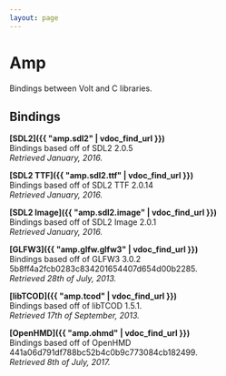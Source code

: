 ```yaml
---
layout: page
---
```


# Amp

Bindings between Volt and C libraries.

## Bindings

**[SDL2]({{ "amp.sdl2" | vdoc_find_url }})**<br/>
Bindings based off of SDL2 2.0.5<br/>
_Retrieved January, 2016._

**[SDL2 TTF]({{ "amp.sdl2.ttf" | vdoc_find_url }})**<br/>
Bindings based off of SDL2 TTF 2.0.14<br/>
_Retrieved January, 2016._

**[SDL2 Image]({{ "amp.sdl2.image" | vdoc_find_url }})**<br/>
Bindings based off of SDL2 Image 2.0.1<br/>
_Retrieved January, 2016._

**[GLFW3]({{ "amp.glfw.glfw3" | vdoc_find_url }})**<br/>
Bindings based off of GLFW3 3.0.2 5b8ff4a2fcb0283c834201654407d654d00b2285.<br/>
_Retrieved 28th of July, 2013._

**[libTCOD]({{ "amp.tcod" | vdoc_find_url }})**<br/>
Bindings based off of libTCOD 1.5.1.<br/>
_Retrieved 17th of September, 2013._

**[OpenHMD]({{ "amp.ohmd" | vdoc_find_url }})**<br/>
Bindings based off of OpenHMD 441a06d791df788bc52b4c0b9c773084cb182499.<br/>
_Retrieved 8th of July, 2017._
